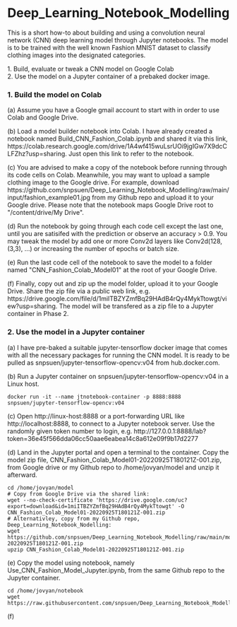 # Deep_Learning_Notebook_Modelling
This is a short how-to about building and using a convolution neural network (CNN) deep learning model through Jupyter notebooks. The model is to be trained with the well known Fashion MNIST dataset to classify clothing images into the designated categories.
<p>
  1. Build, evaluate or tweak a CNN model on Google Colab <br>
  2. Use the model on a Jupyter container of a prebaked docker image.
 
### 1. Build the model on Colab
  <p>
    (a) Assume you have a Google gmail account to start with in order to use Colab and Google Drive. 
  <p>
    (b) Load a model builder notebook into Colab. I have already created a notebook named Build_CNN_Fashion_Colab.ipynb and shared it via this link, https://colab.research.google.com/drive/1A4wf415wuLsrUOi9jgIGw7X9dcCLFZhz?usp=sharing. Just open this link to refer to the notebook.
  <p>
    (c) You are advised to make a copy of the notebook before running through its code cells on Colab. Meanwhile, you may want to upload a sample clothing image to the Google drive. For example, download https://github.com/snpsuen/Deep_Learning_Notebook_Modelling/raw/main/input/fashion_example01.jpg from my Github repo and upload it to your Google drive. Please note that the notebook maps Google Drive root to "/content/drive/My Drive".
  <p>
    (d) Run the notebook by going through each code cell except the last one, until you are satisifed with the prediction or observe an accuracy > 0.9. You may tweak the model by add one or more Conv2d layers like Conv2d(128, (3,3), ...) or increasing the number of epochs or batch size.
  <p>
    (e) Run the last code cell of the notebook to save the model to a folder named "CNN_Fashion_Colab_Model01" at the root of your Google Drive.
  <p>
    (f) Finally, copy out and zip up the model folder, upload it to your Google Drive. Share the zip file via a public web link, e.g. https://drive.google.com/file/d/1miITBZYZmfBq29HAdB4rQy4MykTtowgt/view?usp=sharing. The model will be transfered as a zip file to a Jupyter container in Phase 2. 
  
### 2. Use the model in a Jupyter container
  <p>
    (a) I have pre-baked a suitable jupyter-tensorflow docker image that comes with all the necessary packages for running the CNN model. It is ready to be pulled as snpsuen/jupyter-tensorflow-opencv:v04 from hub.docker.com.
  <p>
    (b) Run a Jupyter container on snpsuen/jupyter-tensorflow-opencv:v04 in a Linux host.
    
    docker run -it --name jtnotebook-container -p 8888:8888 snpsuen/jupyter-tensorflow-opencv:v04
    
  <p>
    (c) Open http://linux-host:8888 or a port-forwarding URL like http://localhost:8888, to connect to a Jupyter notebook server. Use the randomly given token number to login, e.g. http://127.0.0.1:8888/lab?token=36e45f566dda06cc50aae6eabea14c8a612e09f9b17d2277
  <p>
    (d) Land in the Jupyter portal and open a terminal to the container. Copy the model zip file, CNN_Fashion_Colab_Model01-20220925T180121Z-001.zip, from Google drive or my Github repo to /home/jovyan/model and unzip it afterward.
    
    cd /home/jovyan/model
    # Copy from Google Drive via the shared link:
    wget --no-check-certificate 'https://drive.google.com/uc?export=download&id=1miITBZYZmfBq29HAdB4rQy4MykTtowgt' -O CNN_Fashion_Colab_Model01-20220925T180121Z-001.zip
    # Alternativley, copy from my Github repo, Deep_Learning_Notebook_Nodelling:
    wget https://github.com/snpsuen/Deep_Learning_Notebook_Modelling/raw/main/model/CNN_Fashion_Colab_Model01-20220925T180121Z-001.zip
    upzip CNN_Fashion_Colab_Model01-20220925T180121Z-001.zip
    
  <p>
    (e) Copy the model using notebook, namely Use_CNN_Fashion_Model_Jupyter.ipynb, from the same Github repo to the Jupyter container.
    
    cd /home/jovyan/notebook
    wget https://raw.githubusercontent.com/snpsuen/Deep_Learning_Notebook_Modelling/main/notebook/Use_CNN_Fashion_Model_Jupyter.ipynb
    
  <p>
    (f)
    
    
    
    

